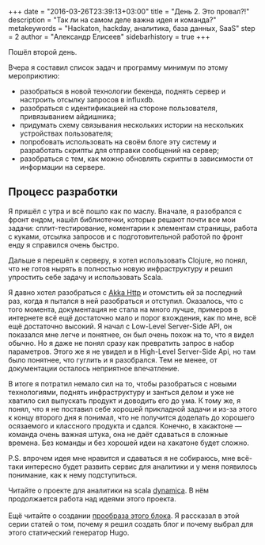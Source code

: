 +++
date = "2016-03-26T23:39:13+03:00"
title = "День 2. Это провал?!"
description = "Так ли на самом деле важна идея и команда?"
metakeywords = "Hackaton, hackday, аналитика, база данных, SaaS"
step = 2
author = "Александр Елисеев"
sidebarhistory = true
+++

Пошёл второй день.

Вчера я составил список задач и программу минимум по этому мероприютию:

- разобраться в новой технологии бекенда, поднять сервер и настроить отсылку запросов в influxdb.
- разобраться с идентификацией на стороне пользователя, привязыванием айдишника;
- придумать схему связывания нескольких истории на нескольких устройствах пользователя;
- попробовать использовать на своём блоге эту систему и разработать скрипты для отправки сообщений на сервер;
- разобраться с тем, как можно обновлять скрипты в зависимости от информации на сервере.

## Процесс разработки

Я пришёл с утра и всё пошло как по маслу. Вначале, я разобрался с фронт ендом, нашёл библиотечки, которые решают почти все мои задачи: сплит-тестирование, коментарии к элементам страницы, работа с куками, отсылка запросов и с подготовительной работой по фронт енду я справился очень быстро.

Дальше я перешёл к серверу, я хотел использовать Clojure, но понял, что не готов нырять в полностью новую инфраструктуру и решил упростить себе задачу и использовать Scala.

Я давно хотел разобраться с [Akka Http](http://doc.akka.io/docs/akka/2.4.2/scala/http/) и отомстить ей за последний раз, когда я пытался в ней разобраться и отступил. Оказалось, что с того момента, документация не стала на много лучше, примеров в интернете всё ещё достаточно мало и порог вхождения, как по мне, всё ещё достаточно высокий. Я начал с Low-Level Server-Side API, он показался мне легче и понятнее, он был очень похож на то, что я видел обычно. Но я даже не понял сразу как превратить запрос в набор параметров. Этого же я не увидел и в High-Level Server-Side Api, но там было понятнее, что гуглить и я разобрался. Тем не менее, от документации осталось неприятное впечатление.

В итоге я потратил немало сил на то, чтобы разобраться с новыми технологиями, поднять инфраструктуру и занться делом и уже не хватило сил выпускать продукт и доводить его до ума. К тому же, я понял, что я не поставил себе хорошей прикладной задачи и из-за этого к концу второго дня я понимал, что не получится доделать до хорошего осязаемого и классного продукта и сдался. Конечно, в хакактоне — команда очень важная штука, она не даёт сдаваться в сложные времена. Без команды и без хорошей идеи на хакатоне будет сложно.

P.S. впрочем идея мне нравится и сдаваться я не собираюсь, мне всё-таки интересно будет развить сервис для аналитики и у меня появилось понимание, как к нему подступиться.



<div class="factoid factoid-bottom">
  Читайте о проекте для аналитики на scala <a href="/dynamica-1">dynamica</a>.
  В нём продолжается работа над идеями этого проекта.<br>
  <br>
  Ещё читайте о создании <a href="/lispress">прообраза этого блока</a>. Я рассказал в этой серии статей
  о том, почему я решил создать блог и почему выбрал для этого статический
  генератор Hugo.
</div>
